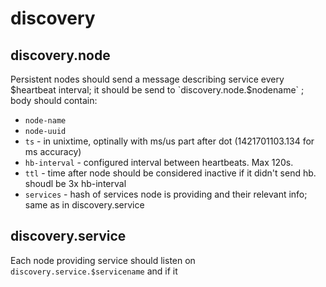 # discovery

## discovery.node

Persistent nodes should send a message describing service every $heartbeat interval; it should be send to `discovery.node.$nodename` ; body should contain:

* `node-name`
* `node-uuid`
* `ts` -  in unixtime, optinally with ms/us part after dot (1421701103.134 for ms accuracy)
* `hb-interval` - configured interval between heartbeats. Max 120s.
* `ttl` - time after node should be considered inactive if it didn't send hb. shoudl be 3x hb-interval
* `services` - hash of services node is providing and their relevant info; same as in discovery.service



## discovery.service

Each node providing service should listen on `discovery.service.$servicename` and if it 
